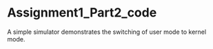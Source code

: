 # Assignment1_Part2_code
A simple simulator demonstrates the switching of user mode to kernel mode.
